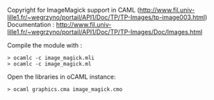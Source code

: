Copyright for ImageMagick support in CAML (http://www.fil.univ-lille1.fr/~wegrzyno/portail/API1/Doc/TP/TP-Images/tp-image003.html)
Documentation : http://www.fil.univ-lille1.fr/~wegrzyno/portail/API1/Doc/TP/TP-Images/Doc/Images.html

Compile the module with :
```shell
> ocamlc -c image_magick.mli
> ocamlc -c image_magick.ml
```

Open the libraries in oCAML instance:
```shell
> ocaml graphics.cma image_magick.cmo
```
